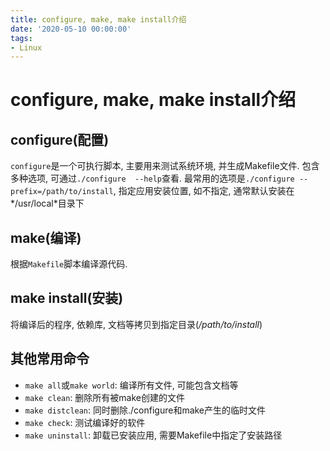 ```yaml
---
title: configure, make, make install介绍
date: '2020-05-10 00:00:00'
tags:
- Linux
---
```

# configure, make, make install介绍

## configure(配置)

`configure`是一个可执行脚本, 主要用来测试系统环境, 并生成Makefile文件. 包含多种选项, 可通过`./configure  --help`查看. 最常用的选项是`./configure --prefix=/path/to/install`, 指定应用安装位置, 如不指定, 通常默认安装在*/usr/local*目录下


## make(编译)

根据`Makefile`脚本编译源代码.

## make install(安装)

将编译后的程序, 依赖库, 文档等拷贝到指定目录(*/path/to/install*)

## 其他常用命令

- `make all`或`make world`: 编译所有文件, 可能包含文档等
- `make clean`: 删除所有被make创建的文件
- `make distclean`: 同时删除./configure和make产生的临时文件
- `make check`: 测试编译好的软件
- `make uninstall`: 卸载已安装应用, 需要Makefile中指定了安装路径
